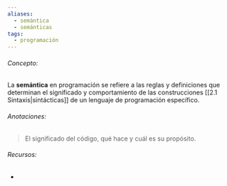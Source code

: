 ```yaml
---
aliases:
  - semántica
  - semánticas
tags:
  - programación
---
```

###### Concepto:

La **semántica** en programación se refiere a las reglas y definiciones que determinan el significado y comportamiento de las construcciones [[2.1 Sintaxis|sintácticas]] de un lenguaje de programación específico.

###### Anotaciones:

> El significado del código, qué hace y cuál es su propósito.

###### Recursos:

- 
